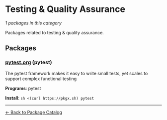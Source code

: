 # Testing & Quality Assurance

*1 packages in this category*

Packages related to testing & quality assurance.

## Packages

### [pytest.org](../packages/pytestorg.md) (pytest)

The pytest framework makes it easy to write small tests, yet scales to support complex functional testing

**Programs**: pytest

**Install**: `sh <(curl https://pkgx.sh) pytest`

---

[← Back to Package Catalog](../package-catalog.md)
